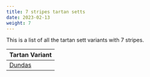 ```yaml
---
title: 7 stripes tartan setts
date: 2023-02-13
weight: 7
---
```

This is a list of all the tartan sett variants with 7 stripes.

| Tartan Variant |
|---------------|
| [Dundas](/tartans/k/8/db32/k24/dg48/dr2/dg4/k/4/)||
